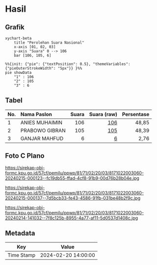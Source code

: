 # Hasil

## Grafik

```mermaid
xychart-beta
    title "Perolehan Suara Nasional"
    x-axis [01, 02, 03]
    y-axis "Suara" 0 --> 106
    bar [106, 105, 6]
```

```mermaid
%%{init: {"pie": {"textPosition": 0.5}, "themeVariables": {"pieOuterStrokeWidth": "5px"}} }%%
pie showData
    "1" : 106
    "2" : 105
    "3" : 6
```

## Tabel

| No. | Nama Paslon    | Suara | Suara (raw) | Persentase |
|:--- |:-------------- | -----:| -----------:| ----------:|
| 1   | ANIES MUHAIMIN | 106   | [106][p-1]  | 48,85      |
| 2   | PRABOWO GIBRAN | 105   | [105][p-2]  | 48,39      |
| 3   | GANJAR MAHFUD  | 6     | [6][p-3]    | 2,76       |


[p-1]: https://github.com/gigit-pemilu/pemilu-2024/blob/main/pilpres/hitung-suara/sub/81-maluku/sub/71-kota-ambon/sub/02-sirimau/sub/2003-batu-merah/sub/060-tps/sub/paslon-1.txt
[p-2]: https://github.com/gigit-pemilu/pemilu-2024/blob/main/pilpres/hitung-suara/sub/81-maluku/sub/71-kota-ambon/sub/02-sirimau/sub/2003-batu-merah/sub/060-tps/sub/paslon-2.txt
[p-3]: https://github.com/gigit-pemilu/pemilu-2024/blob/main/pilpres/hitung-suara/sub/81-maluku/sub/71-kota-ambon/sub/02-sirimau/sub/2003-batu-merah/sub/060-tps/sub/paslon-3.txt

## Foto C Plano

https://sirekap-obj-formc.kpu.go.id/57cf/pemilu/ppwp/81/71/02/20/03/8171022003060-20240215-000123--fc19db55-ffad-4cf8-91b9-00d76b28b04e.jpg

https://sirekap-obj-formc.kpu.go.id/57cf/pemilu/ppwp/81/71/02/20/03/8171022003060-20240215-000137--7d5bcb33-fe43-4586-91fb-031be48b2f9c.jpg

https://sirekap-obj-formc.kpu.go.id/57cf/pemilu/ppwp/81/71/02/20/03/8171022003060-20240214-141032--7f8c125b-8955-4a77-af11-5d0537d1408c.jpg


## Metadata

| Key        | Value               |
| ---------- | ------------------- |
| Time Stamp | 2024-02-20 14:00:00 |



